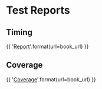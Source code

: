 # Test Reports

## Timing

{{ '[Report]({url}/artifacts/tests/html-report/report.html)'.format(url=book_url) }}

## Coverage

{{ '[Coverage]({url}/artifacts/tests/html-coverage/index.html)'.format(url=book_url) }}
